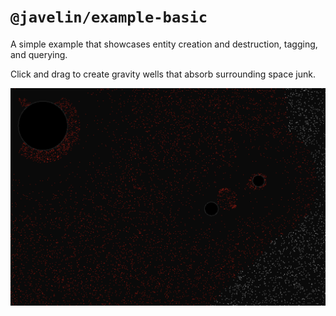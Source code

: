 # `@javelin/example-basic`

A simple example that showcases entity creation and destruction, tagging, and querying.

Click and drag to create gravity wells that absorb surrounding space junk.

<img src="./screenshot.png">
